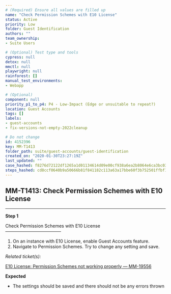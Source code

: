 ```yaml
---
# (Required) Ensure all values are filled up
name: "Check Permission Schemes with E10 License"
status: Active
priority: Low
folder: Guest Identification
authors: ""
team_ownership: 
- Suite Users

# (Optional) Test type and tools
cypress: null
detox: null
mmctl: null
playwright: null
rainforest: []
manual_test_environments: 
- Webapp

# (Optional)
component: null
priority_p1_to_p4: P4 - Low-Impact (Edge or unsuitable to repeat?)
location: Guest Accounts
tags: []
labels: 
- guest-accounts
- fix-versions-not-empty-2022cleanup

# Do not change
id: 4152396
key: MM-T1413
folder_path: suite/guest-accounts/guest-identification
created_on: "2020-01-30T23:27:19Z"
last_updated: ""
case_hashed: f8276d72122df1265a1d01134614d09e00cf938a6ea2b8064e6ca3bc0303cb9ad71122fbfec3f2acf7000fa4e22362b0
steps_hashed: cd8ccf0640b9a50666b81f841182c113a63a17bbe60f3b752501ffbf1c2b2a80bce6fede139677ca5a1306c5a4069f2f
---
```


## MM-T1413: Check Permission Schemes with E10 License

---

**Step 1**

Check Permission Schemes with E10 License\
–––––––––––––––––––––––––

1. On an instance with E10 License, enable Guest Accounts feature.
2. Navigate to Permission Schemes. Try to change any setting and save.

_Related ticket(s):_

[E10 License: Permission Schemes not working properly — MM-19556](https://mattermost.atlassian.net/browse/MM-19556)

**Expected**

- The settings should be saved and there should not be any errors thrown
